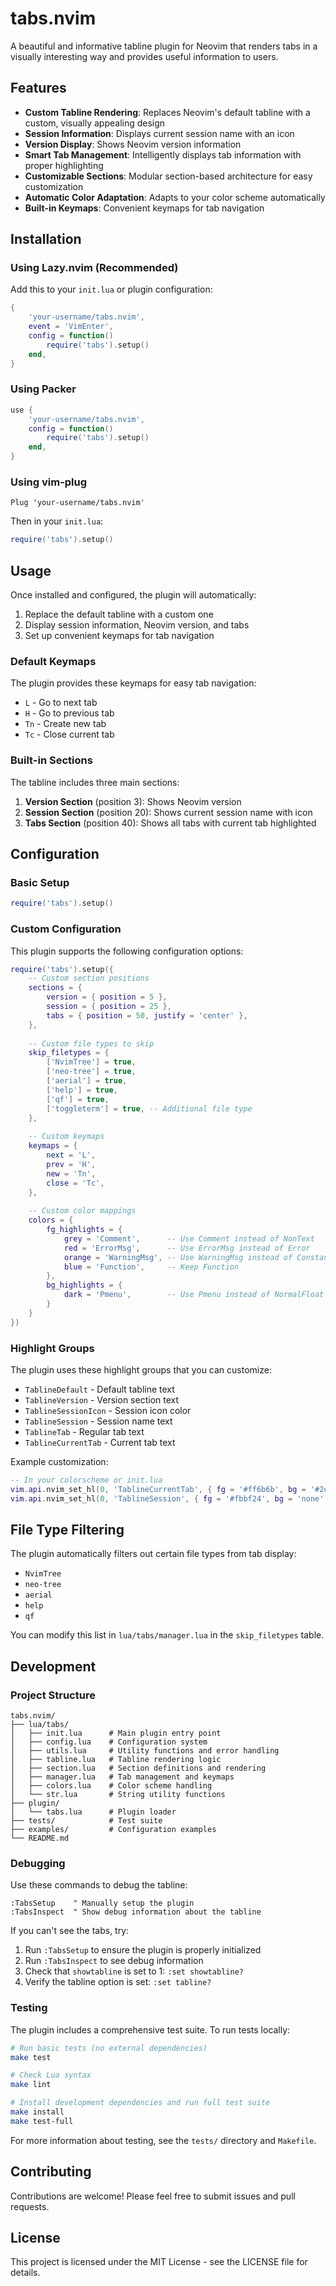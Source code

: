 # tabs.nvim

A beautiful and informative tabline plugin for Neovim that renders tabs in a visually interesting way and provides useful information to users.

## Features

- **Custom Tabline Rendering**: Replaces Neovim's default tabline with a custom, visually appealing design
- **Session Information**: Displays current session name with an icon
- **Version Display**: Shows Neovim version information
- **Smart Tab Management**: Intelligently displays tab information with proper highlighting
- **Customizable Sections**: Modular section-based architecture for easy customization
- **Automatic Color Adaptation**: Adapts to your color scheme automatically
- **Built-in Keymaps**: Convenient keymaps for tab navigation

## Installation

### Using Lazy.nvim (Recommended)

Add this to your `init.lua` or plugin configuration:

```lua
{
    'your-username/tabs.nvim',
    event = 'VimEnter',
    config = function()
        require('tabs').setup()
    end,
}
```

### Using Packer

```lua
use {
    'your-username/tabs.nvim',
    config = function()
        require('tabs').setup()
    end,
}
```

### Using vim-plug

```vim
Plug 'your-username/tabs.nvim'
```

Then in your `init.lua`:
```lua
require('tabs').setup()
```

## Usage

Once installed and configured, the plugin will automatically:

1. Replace the default tabline with a custom one
2. Display session information, Neovim version, and tabs
3. Set up convenient keymaps for tab navigation

### Default Keymaps

The plugin provides these keymaps for easy tab navigation:

- `L` - Go to next tab
- `H` - Go to previous tab  
- `Tn` - Create new tab
- `Tc` - Close current tab

### Built-in Sections

The tabline includes three main sections:

1. **Version Section** (position 3): Shows Neovim version
2. **Session Section** (position 20): Shows current session name with icon
3. **Tabs Section** (position 40): Shows all tabs with current tab highlighted

## Configuration

### Basic Setup

```lua
require('tabs').setup()
```

### Custom Configuration

This plugin supports the following configuration options:

```lua
require('tabs').setup({
    -- Custom section positions
    sections = {
        version = { position = 5 },
        session = { position = 25 },
        tabs = { position = 50, justify = 'center' },
    },
    
    -- Custom file types to skip
    skip_filetypes = {
        ['NvimTree'] = true,
        ['neo-tree'] = true,
        ['aerial'] = true,
        ['help'] = true,
        ['qf'] = true,
        ['toggleterm'] = true, -- Additional file type
    },
    
    -- Custom keymaps
    keymaps = {
        next = 'L',
        prev = 'H',
        new = 'Tn',
        close = 'Tc',
    },
    
    -- Custom color mappings
    colors = {
        fg_highlights = {
            grey = 'Comment',      -- Use Comment instead of NonText
            red = 'ErrorMsg',      -- Use ErrorMsg instead of Error
            orange = 'WarningMsg', -- Use WarningMsg instead of Constant
            blue = 'Function',     -- Keep Function
        },
        bg_highlights = {
            dark = 'Pmenu',        -- Use Pmenu instead of NormalFloat
        }
    }
})
```

### Highlight Groups

The plugin uses these highlight groups that you can customize:

- `TablineDefault` - Default tabline text
- `TablineVersion` - Version section text
- `TablineSessionIcon` - Session icon color
- `TablineSession` - Session name text
- `TablineTab` - Regular tab text
- `TablineCurrentTab` - Current tab text

Example customization:

```lua
-- In your colorscheme or init.lua
vim.api.nvim_set_hl(0, 'TablineCurrentTab', { fg = '#ff6b6b', bg = '#2d3748', bold = true })
vim.api.nvim_set_hl(0, 'TablineSession', { fg = '#fbbf24', bg = 'none', bold = true })
```

## File Type Filtering

The plugin automatically filters out certain file types from tab display:

- `NvimTree`
- `neo-tree`
- `aerial`
- `help`
- `qf`

You can modify this list in `lua/tabs/manager.lua` in the `skip_filetypes` table.

## Development

### Project Structure

```
tabs.nvim/
├── lua/tabs/
│   ├── init.lua      # Main plugin entry point
│   ├── config.lua    # Configuration system
│   ├── utils.lua     # Utility functions and error handling
│   ├── tabline.lua   # Tabline rendering logic
│   ├── section.lua   # Section definitions and rendering
│   ├── manager.lua   # Tab management and keymaps
│   ├── colors.lua    # Color scheme handling
│   └── str.lua       # String utility functions
├── plugin/
│   └── tabs.lua      # Plugin loader
├── tests/            # Test suite
├── examples/         # Configuration examples
└── README.md
```

### Debugging

Use these commands to debug the tabline:

```vim
:TabsSetup    " Manually setup the plugin
:TabsInspect  " Show debug information about the tabline
```

If you can't see the tabs, try:
1. Run `:TabsSetup` to ensure the plugin is properly initialized
2. Run `:TabsInspect` to see debug information
3. Check that `showtabline` is set to 1: `:set showtabline?`
4. Verify the tabline option is set: `:set tabline?`

### Testing

The plugin includes a comprehensive test suite. To run tests locally:

```bash
# Run basic tests (no external dependencies)
make test

# Check Lua syntax
make lint

# Install development dependencies and run full test suite
make install
make test-full
```

For more information about testing, see the `tests/` directory and `Makefile`.

## Contributing

Contributions are welcome! Please feel free to submit issues and pull requests.

## License

This project is licensed under the MIT License - see the LICENSE file for details.
